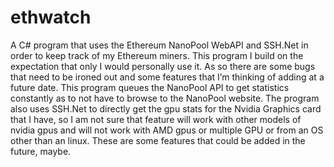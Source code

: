 # ethwatch
A C# program that uses the Ethereum NanoPool WebAPI and SSH.Net in order to keep track of my Ethereum miners. This program I build on the expectation that only I would personally use it. As so there are some bugs that need to be ironed out and some features that I’m thinking of adding at a future date. This program queues the NanoPool API to get statistics constantly as to not have to browse to the NanoPool website. The program also uses SSH.Net to directly get the gpu stats for the Nvidia Graphics card that I have, so I am not sure that feature will work with other models of nvidia gpus and will not work with AMD	gpus or multiple GPU or from an OS other than an linux. These are some features that could be added in the future, maybe.

